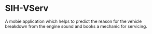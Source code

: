 # SIH-VServ
A mobie application which helps to predict the reason for the vehicle breakdown from the engine sound and books a mechanic for servicing.
